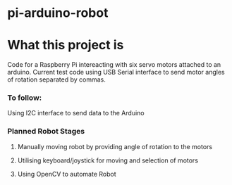 # pi-arduino-robot

# What this project is
Code for a Raspberry Pi intereacting with six servo motors attached to an arduino.
Current test code using USB Serial interface to send motor angles of rotation separated by commas.

### To follow:

Using I2C interface to send data to the Arduino





### Planned Robot Stages

1. Manually moving robot by providing angle of rotation to the motors

2. Utilising keyboard/joystick for moving and selection of motors

3. Using OpenCV to automate Robot
